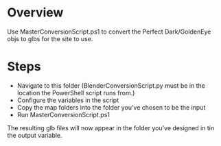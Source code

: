 # Overview
Use MasterConversionScript.ps1 to convert the Perfect Dark/GoldenEye objs to glbs for the site to use.

# Steps
- Navigate to this folder (BlenderConversionScript.py must be in the location the PowerShell script runs from.)
- Configure the variables in the script
- Copy the map folders into the folder you've chosen to be the input
- Run MasterConversionScript.ps1

The resulting glb files will now appear in the folder you've designed in tin the output variable.